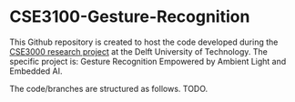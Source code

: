 # CSE3100-Gesture-Recognition
This Github repository is created to host the code developed during the [CSE3000 research project](https://github.com/TU-Delft-CSE/Research-Project) at the Delft University of Technology. The specific project is: Gesture Recognition Empowered by Ambient Light and Embedded AI.

The code/branches are structured as follows. TODO.
